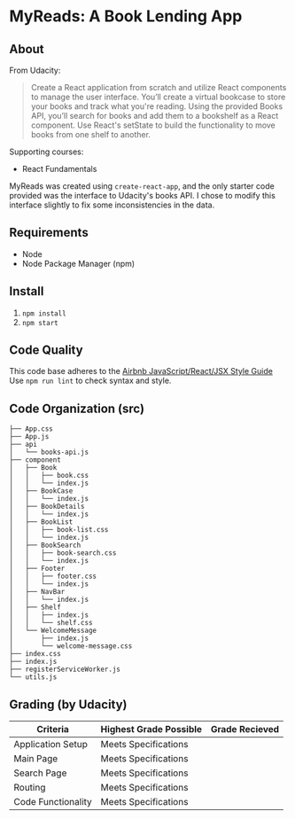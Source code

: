 MyReads: A Book Lending App
===========================

About
-----
From Udacity:
> Create a React application from scratch and utilize React components to
> manage the user interface. You’ll create a virtual bookcase to store your
> books and track what you're reading. Using the provided Books API, you’ll
> search for books and add them to a bookshelf as a React component. Use
> React's setState to build the functionality to move books from one shelf to
> another.

Supporting courses:
* React Fundamentals

MyReads was created using `create-react-app`, and the only starter code provided
was the interface to Udacity's books API. I chose to modify this interface
slightly to fix some inconsistencies in the data.

Requirements
------------
* Node
* Node Package Manager (npm)

Install
-------
1. `npm install`
2. `npm start`

Code Quality
------------
This code base adheres to the [Airbnb JavaScript/React/JSX Style Guide](https://github.com/airbnb/javascript)  
Use `npm run lint` to check syntax and style.

Code Organization (src)
-----------------------

``` console
├── App.css             
├── App.js              
├── api                 
│   └── books-api.js    
├── component           
│   ├── Book            
│   │   ├── book.css    
│   │   └── index.js    
│   ├── BookCase        
│   │   └── index.js    
│   ├── BookDetails     
│   │   └── index.js    
│   ├── BookList        
│   │   ├── book-list.css                       
│   │   └── index.js    
│   ├── BookSearch      
│   │   ├── book-search.css                     
│   │   └── index.js    
│   ├── Footer          
│   │   ├── footer.css  
│   │   └── index.js    
│   ├── NavBar          
│   │   └── index.js    
│   ├── Shelf           
│   │   ├── index.js    
│   │   └── shelf.css   
│   └── WelcomeMessage  
│       ├── index.js    
│       └── welcome-message.css                 
├── index.css           
├── index.js            
├── registerServiceWorker.js                    
└── utils.js
```

Grading (by Udacity)
--------------------

Criteria           |Highest Grade Possible  |Grade Recieved
-------------------|------------------------|--------------
Application Setup  |Meets Specifications    |
Main Page          |Meets Specifications    |
Search Page        |Meets Specifications    |
Routing            |Meets Specifications    |
Code Functionality |Meets Specifications    |
